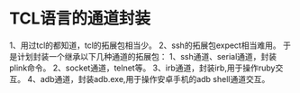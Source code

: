 # TCL语言的通道封装
1、用过tcl的都知道，tcl的拓展包相当少。
2、ssh的拓展包expect相当难用。
于是计划封装一个继承以下几种通道的拓展包：
1、ssh通道、serial通道，封装plink命令。
2、socket通道，telnet等。
3、irb通道，封装irb,用于操作ruby交互。
4、adb通道，封装adb.exe,用于操作安卓手机的adb shell通道交互。
